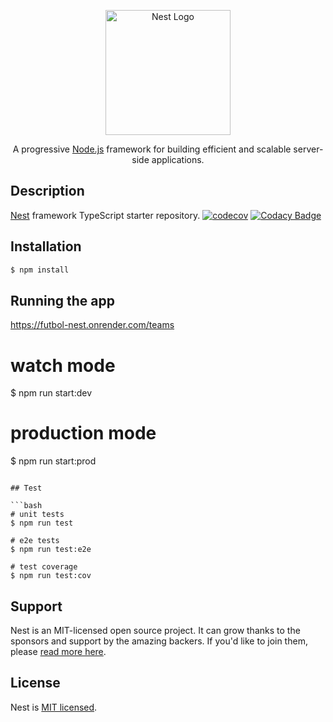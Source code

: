 <p align="center">
  <a href="http://nestjs.com/" target="blank"><img src="https://nestjs.com/img/logo-small.svg" width="200" alt="Nest Logo" /></a>
</p>

[circleci-image]: https://img.shields.io/circleci/build/github/nestjs/nest/master?token=abc123def456

  <p align="center">A progressive <a href="http://nodejs.org" target="_blank">Node.js</a> framework for building efficient and scalable server-side applications.</p>

## Description

[Nest](https://github.com/nestjs/nest) framework TypeScript starter repository.
[![codecov](https://codecov.io/gh/LautaroArizmendi/futbol/graph/badge.svg?token=NMG82Z8D79)](https://codecov.io/gh/LautaroArizmendi/futbol)
[![Codacy Badge](https://app.codacy.com/project/badge/Grade/00a625c6f4b84332b7a65fabbae41707)](https://app.codacy.com/gh/LautaroArizmendi/futbol/dashboard?utm_source=gh&utm_medium=referral&utm_content=&utm_campaign=Badge_grade)

## Installation

```bash
$ npm install
```

## Running the app

https://futbol-nest.onrender.com/teams

# watch mode
$ npm run start:dev

# production mode
$ npm run start:prod
```

## Test

```bash
# unit tests
$ npm run test

# e2e tests
$ npm run test:e2e

# test coverage
$ npm run test:cov
```

## Support

Nest is an MIT-licensed open source project. It can grow thanks to the sponsors and support by the amazing backers. If you'd like to join them, please [read more here](https://docs.nestjs.com/support).

## License

Nest is [MIT licensed](LICENSE).
